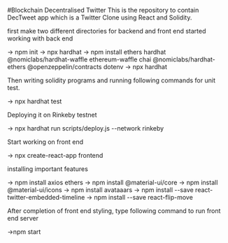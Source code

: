 #Blockchain
Decentralised Twitter This is the repository to contain DecTweet app which is a Twitter Clone using React and Solidity.

first make two different directories for backend and front end started working with back end

-> npm init -> npx hardhat -> npm install ethers hardhat @nomiclabs/hardhat-waffle
ethereum-waffle chai @nomiclabs/hardhat-ethers
@openzeppelin/contracts dotenv -> npx hardhat

Then writing solidity programs and running following commands for unit test.

-> npx hardhat test

Deploying it on Rinkeby testnet

-> npx hardhat run scripts/deploy.js --network rinkeby

Start working on front end

-> npx create-react-app frontend

installing important features

-> npm install axios ethers -> npm install @material-ui/core -> npm install @material-ui/icons -> npm install avataaars -> npm install --save react-twitter-embedded-timeline -> npm install --save react-flip-move

After completion of front end styling, type following command to run front end server

->npm start
